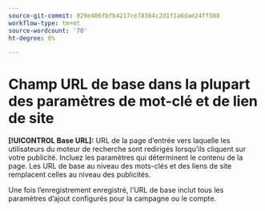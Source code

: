 ```yaml
---
source-git-commit: 029e406fbfb4217ce78364c2d1f1a6dae24ff588
workflow-type: tm+mt
source-wordcount: '70'
ht-degree: 0%

---
```

# Champ URL de base dans la plupart des paramètres de mot-clé et de lien de site

**[!UICONTROL Base URL]:** URL de la page d’entrée vers laquelle les utilisateurs du moteur de recherche sont redirigés lorsqu’ils cliquent sur votre publicité. Incluez les paramètres qui déterminent le contenu de la page. Les URL de base au niveau des mots-clés et des liens de site remplacent celles au niveau des publicités.

Une fois l’enregistrement enregistré, l’URL de base inclut tous les paramètres d’ajout configurés pour la campagne ou le compte.
